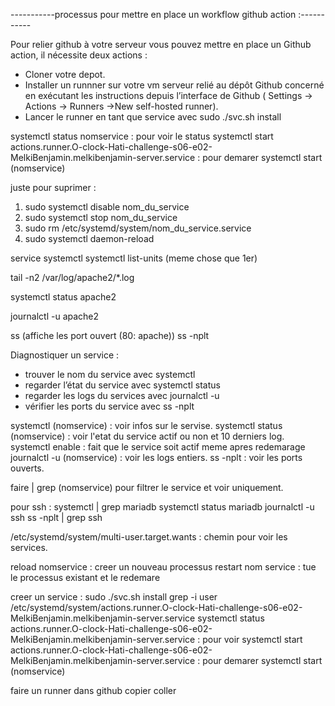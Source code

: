 
-----------processus pour mettre en place un workflow github action :-----------

Pour relier github à votre serveur vous pouvez mettre en place un Github action, il nécessite deux actions :
- Cloner votre depot.
- Installer un runnner sur votre vm serveur relié au dépôt Github concerné en exécutant les instructions depuis l’interface de Github ( Settings → Actions → Runners →New self-hosted runner).
- Lancer le runner en tant que service avec 
sudo ./svc.sh install

systemctl status nomservice : pour voir le status
systemctl start actions.runner.O-clock-Hati-challenge-s06-e02-MelkiBenjamin.melkibenjamin-server.service : pour demarer
systemctl start (nomservice)

juste pour suprimer :
1. sudo systemctl disable nom_du_service
2. sudo systemctl stop nom_du_service
3. sudo rm /etc/systemd/system/nom_du_service.service
4. sudo systemctl daemon-reload

service
systemctl
systemctl list-units (meme chose que 1er)
 
tail -n2 /var/log/apache2/*.log

systemctl status apache2 

journalctl -u apache2

ss (affiche les port ouvert (80: apache))
ss -nplt

Diagnostiquer un service :
- trouver le nom du service avec systemctl
- regarder l’état du service avec systemctl status
- regarder les logs du services avec journalctl -u
- vérifier les ports du service avec ss -nplt

systemctl (nomservice) : voir infos sur le servise.
systemctl status (nomservice)  : voir l'etat du service actif ou non et 10 derniers log.
systemctl enable : fait que le service soit actif meme apres redemarage
journalctl -u (nomservice) : voir les logs entiers.
ss -nplt : voir les ports ouverts.

faire | grep (nomservice) pour filtrer le service et voir uniquement.

pour ssh :
systemctl | grep mariadb
systemctl status mariadb
journalctl -u ssh
ss -nplt | grep ssh

/etc/systemd/system/multi-user.target.wants : chemin pour voir les services.

reload nomservice : creer un nouveau processus
restart nom service : tue le processus existant et le redemare

creer un service :
sudo ./svc.sh install
grep -i user /etc/systemd/system/actions.runner.O-clock-Hati-challenge-s06-e02-MelkiBenjamin.melkibenjamin-server.service
systemctl status actions.runner.O-clock-Hati-challenge-s06-e02-MelkiBenjamin.melkibenjamin-server.service : pour voir 
systemctl start actions.runner.O-clock-Hati-challenge-s06-e02-MelkiBenjamin.melkibenjamin-server.service : pour demarer
systemctl start (nomservice)

faire un runner dans github copier coller